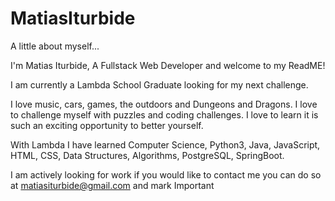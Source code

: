 # MatiasIturbide
A little about myself...

I'm Matias Iturbide, A Fullstack Web Developer and welcome to my ReadME!

I am currently a Lambda School Graduate looking for my next challenge.

I love music, cars, games, the outdoors and Dungeons and Dragons.
I love to challenge myself with puzzles and coding challenges.
I love to learn it is such an exciting opportunity to better yourself.

With Lambda I have learned Computer Science, Python3, Java, JavaScript, HTML, CSS, Data Structures, Algorithms, PostgreSQL, SpringBoot.

I am actively looking for work if you would like to contact me you can do so at matiasiturbide@gmail.com and mark Important
